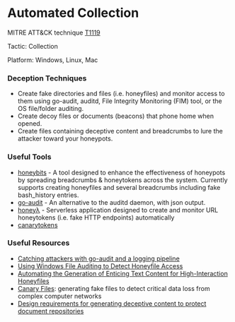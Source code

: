 # Automated Collection

MITRE ATT&CK technique [T1119](https://attack.mitre.org/wiki/Technique/T1119)

Tactic: Collection

Platform: Windows, Linux, Mac

### Deception Techniques
* Create fake directories and files (i.e. honeyfiles) and monitor access to them using go-audit, auditd, File Integrity Monitoring (FIM) tool, or the OS file/folder auditing.
* Create decoy files or documents (beacons) that phone home when opened.
* Create files containing deceptive content and breadcrumbs to lure the attacker toward your honeypots.

### Useful Tools
* [honeybits](https://github.com/0x4D31/honeybits) - A tool designed to enhance the effectiveness of honeypots by spreading breadcrumbs & honeytokens across the system. Currently supports creating honeyfiles and several breadcrumbs including fake bash_history entries.
* [go-audit](https://github.com/slackhq/go-audit) - An alternative to the auditd daemon, with json output.
* [honeyλ](https://github.com/0x4D31/honeyLambda) - Serverless application designed to create and monitor URL honeytokens (i.e. fake HTTP endpoints) automatically
* [canarytokens](http://canarytokens.org)

### Useful Resources
* [Catching attackers with go-audit and a logging pipeline](https://summitroute.com/blog/2016/12/25/Catching_attackers_with_go-audit_and_a_logging_pipeline/)
* [Using Windows File Auditing to Detect Honeyfile Access](https://labs.mwrinfosecurity.com/blog/using-windows-file-auditing-to-detect-honeyfile-access/)
* [Automating the Generation of Enticing Text Content for High-Interaction Honeyfiles](https://scholarspace.manoa.hawaii.edu/handle/10125/41897)
* [Canary Files](http://sdiwc.net/digital-library/download.php?id=00000551.pdf): generating fake files to detect critical data loss from complex computer networks
* [Design requirements for generating deceptive content to protect document repositories](http://ro.ecu.edu.au/cgi/viewcontent.cgi?article=1055&context=isw)